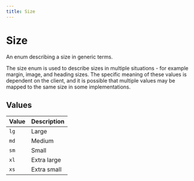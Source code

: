 ```yaml
---
title: Size
---
```


# Size



An enum describing a size in generic terms.

The size enum is used to describe sizes in multiple situations - for example margin, image, and heading sizes. The
specific meaning of these values is dependent on the client, and it is possible that multiple values may be mapped to
the same size in some implementations.

## Values

| Value | Description |
| ---| --- |
| `lg` | Large |
| `md` | Medium |
| `sm` | Small |
| `xl` | Extra large |
| `xs` | Extra small |

